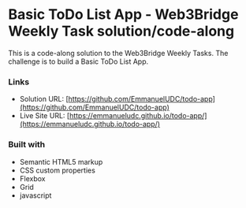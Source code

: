 # Basic ToDo List App - Web3Bridge Weekly Task solution/code-along

This is a code-along solution to the Web3Bridge Weekly Tasks. The challenge is to build a Basic ToDo List App.

### Links

- Solution URL: [https://github.com/EmmanuelUDC/todo-app](https://github.com/EmmanuelUDC/todo-app)
- Live Site URL: [https://emmanueludc.github.io/todo-app/](https://emmanueludc.github.io/todo-app/)

### Built with

- Semantic HTML5 markup
- CSS custom properties
- Flexbox
- Grid
- javascript
